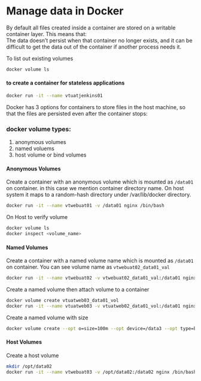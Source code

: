 # Manage data in Docker
By default all files created inside a container are stored on a writable container layer. This means that:  
The data doesn’t persist when that container no longer exists, and it can be difficult to get the data out of the container if another process needs it.

To list out existing volumes 
  ```sh 
  docker volume ls
  ```
#### to create a container for stateless applications 
  ```sh
  docker run -it --name vtuatjenkins01
  ```
Docker has 3 options for containers to store files in the host machine, so that the files are persisted even after the container stops:

### docker volume types: 
1. anonymous volumes
1. named voluems
1. host volume or bind volumes
 
#### Anonymous Volumes
Create a container with an anonymous volume which is mounted as `/data01` on container. in this case we mention container directory name. On host system it maps to a random-hash directory under /var/lib/docker directory. 
  ```sh 
  docker run -it --name vtwebuat01 -v /data01 nginx /bin/bash
  ```
On Host to verify volume 
  ```sh
  docker volume ls 
  docker inspect <volume_name>
  ```

#### Named Volumes 
Create a container with a named volume name which is mounted as `/data01` on container. You can see volume name as `vtwebuat02_data01_val`
  ```sh 
  docker run -it --name vtwebuat02 -v vtwebuat02_data01_val:/data01 nginx /bin/bash
  ```
Create a named volume then attach volume to a container 
  ```sh 
  docker volume create vtuatweb03_data01_vol
  docker run -it --name vtuatweb03 -v vtuatweb02_data01_vol:/data01 nginx /bin/bash
  ```

Create a named volume with size 
  ```sh
  docker volume create --opt o=size=100m --opt device=/data3 --opt type=btrfs vtuatdb02_data3 // to create volume with size 
  ```

#### Host Volumes 

Create a host volume 
  ```sh 
  mkdir /opt/data02
  docker run -it --name vtwebuat03 -v /opt/data02:/data02 nginx /bin/bash
  ```



